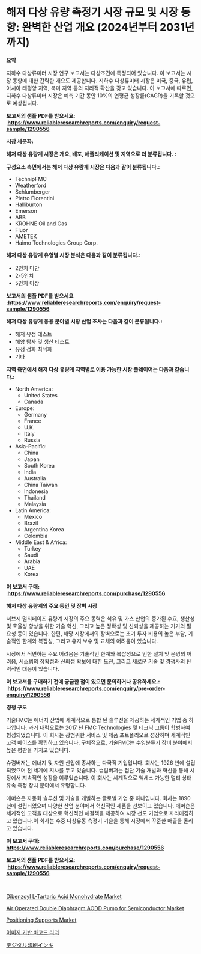 <p><h1>해저 다상 유량 측정기 시장 규모 및 시장 동향: 완벽한 산업 개요 (2024년부터 2031년까지)</h1></p><p><strong>요약</strong></p>
<p><p>지하수 다상류미터 시장 연구 보고서는 다상조건에 특정되어 있습니다. 이 보고서는 시장 동향에 대한 간략한 개요도 제공합니다. 지하수 다상류미터 시장은 미국, 중국, 유럽, 아시아 태평양 지역, 북미 지역 등의 지리적 확산을 갖고 있습니다. 이 보고서에 따르면, 지하수 다상류미터 시장은 예측 기간 동안 10%의 연평균 성장률(CAGR)을 기록할 것으로 예상됩니다.</p></p>
<p><strong>보고서의 샘플 PDF를 받으세요: &nbsp;<a href="https://www.reliableresearchreports.com/enquiry/request-sample/1290556">https://www.reliableresearchreports.com/enquiry/request-sample/1290556</a></strong></p>
<p><strong>시장 세분화:</strong></p>
<p><strong> 해저 다상 유량계 시장은 개요, 배포, 애플리케이션 및 지역으로 더 분류됩니다. :</strong></p>
<p><strong>구성요소 측면에서는 해저 다상 유량계 시장은 다음과 같이 분류됩니다.:</strong></p>
<p><ul><li>TechnipFMC</li><li>Weatherford</li><li>Schlumberger</li><li>Pietro Fiorentini</li><li>Halliburton</li><li>Emerson</li><li>ABB</li><li>KROHNE Oil and Gas</li><li>Fluor</li><li>AMETEK</li><li>Haimo Technologies Group Corp.</li></ul></p>
<p><strong> 해저 다상 유량계 유형별 시장 분석은 다음과 같이 분류됩니다.:</strong></p>
<p><ul><li>2인치 미만</li><li>2-5인치</li><li>5인치 이상</li></ul></p>
<p><strong>보고서의 샘플 PDF를 받으세요 :<a href="https://www.reliableresearchreports.com/enquiry/request-sample/1290556">https://www.reliableresearchreports.com/enquiry/request-sample/1290556</a></strong></p>
<p><strong> 해저 다상 유량계 응용 분야별 시장 산업 조사는 다음과 같이 분류됩니다.:</strong></p>
<p><ul><li>해저 유정 테스트</li><li>해양 탐사 및 생산 테스트</li><li>유정 정화 최적화</li><li>기타</li></ul></p>
<p><strong>지역 측면에서 해저 다상 유량계 지역별로 이용 가능한 시장 플레이어는 다음과 같습니다.:</strong></p>
<p><ul>
    <li>
        North America:
        <ul>
            <li>United States</li>
            <li>Canada</li>
        </ul>
    </li>
    <li>
        Europe:
        <ul>
            <li>Germany</li>
            <li>France</li>
            <li>U.K.</li>
            <li>Italy</li>
            <li>Russia</li>
        </ul>
    </li>
    <li>
        Asia-Pacific:
        <ul>
            <li>China</li>
            <li>Japan</li>
            <li>South Korea</li>
            <li>India</li>
            <li>Australia</li>
            <li>China Taiwan</li>
            <li>Indonesia</li>
            <li>Thailand</li>
            <li>Malaysia</li>
        </ul>
    </li>
    <li>
        Latin America:
        <ul>
            <li>Mexico</li>
            <li>Brazil</li>
            <li>Argentina Korea</li>
            <li>Colombia</li>
        </ul>
    </li>
    <li>
        Middle East & Africa:
        <ul>
            <li>Turkey</li>
            <li>Saudi</li>
            <li>Arabia</li>
            <li>UAE</li>
            <li>Korea</li>
        </ul>
    </li>
    </ul></p>
<p><strong>이 보고서 구매: &nbsp;<a href="https://www.reliableresearchreports.com/purchase/1290556">https://www.reliableresearchreports.com/purchase/1290556</a></strong></p>
<p><strong>해저 다상 유량계의 주요 동인 및 장벽 시장</strong></p>
<p><p>서브시 멀티페이즈 유량계 시장의 주요 동력은 석유 및 가스 산업의 증가된 수요, 생산성 및 효율성 향상을 위한 기술 혁신, 그리고 높은 정확성 및 신뢰성을 제공하는 기기의 필요성 등이 있습니다. 한편, 해당 시장에서의 장벽으로는 초기 투자 비용의 높은 부담, 기술적인 한계와 복잡성, 그리고 유지 보수 및 교체의 어려움이 있습니다.</p><p>시장에서 직면하는 주요 어려움은 기술적인 한계와 복잡성으로 인한 설치 및 운영의 어려움, 시스템의 정확성과 신뢰성 확보에 대한 도전, 그리고 새로운 기술 및 경쟁사의 탄력적인 대응이 있습니다.</p></p>
<p><strong>이 보고서를 구매하기 전에 궁금한 점이 있으면 문의하거나 공유하세요.: &nbsp;<a href="https://www.reliableresearchreports.com/enquiry/pre-order-enquiry/1290556">https://www.reliableresearchreports.com/enquiry/pre-order-enquiry/1290556</a></strong></p>
<p><strong>경쟁 구도</strong></p>
<p><p>기술FMC는 에너지 산업에 세계적으로 통합 된 솔루션을 제공하는 세계적인 기업 중 하나입니다. 과거 내력으로는 2017 년 FMC Technologies 및 테크닉 그룹이 합병하여 형성되었습니다. 이 회사는 광범위한 서비스 및 제품 포트폴리오로 성장하며 세계적인 고객 베이스를 확립하고 있습니다. 구체적으로, 기술FMC는 수영분류기 장비 분야에서 높은 평판을 가지고 있습니다.</p><p>슈럼버저는 에너지 및 자원 산업에 종사하는 다국적 기업입니다. 회사는 1926 년에 설립되었으며 전 세계에 지사를 두고 있습니다. 슈럼버저는 첨단 기술 개발과 혁신을 통해 시장에서 지속적인 성장을 이루었습니다. 이 회사는 세계적으로 액세스 가능한 멀티 상태 유속 측정 장치 분야에서 유명합니다.</p><p>에머슨은 자동화 솔루션 및 기술을 개발하는 글로벌 기업 중 하나입니다. 회사는 1890 년에 설립되었으며 다양한 산업 분야에서 혁신적인 제품을 선보이고 있습니다. 에머슨은 세계적인 고객을 대상으로 혁신적인 해결책을 제공하여 시장 선도 기업으로 자리매김하고 있습니다.이 회사는 수중 다상유동 측정기 기술을 통해 시장에서 꾸준한 매출을 올리고 있습니다.</p></p>
<p><strong>이 보고서 구매: &nbsp; <a href="https://www.reliableresearchreports.com/purchase/1290556">https://www.reliableresearchreports.com/purchase/1290556</a></strong></p>
<p><strong>보고서의 샘플 PDF를 받으세요: &nbsp;<a href="https://www.reliableresearchreports.com/enquiry/request-sample/1290556">https://www.reliableresearchreports.com/enquiry/request-sample/1290556</a></strong><strong></strong></p>
<p>&nbsp;</p>
<p><p><a href="https://github.com/irfadac/Market-Research-Report-List-2/blob/main/dibenzoyl-l-tartaric-acid-monohydrate-market.md">Dibenzoyl L-Tartaric Acid Monohydrate Market</a></p><p><a href="https://issuu.com/reportprime-2/docs/air-operated-double-diaphragm-aodd-_dbe2af293b8513">Air Operated Double Diaphragm AODD Pump for Semiconductor Market</a></p><p><a href="https://issuu.com/reportprime-2/docs/positioning-supports-market-size-2030.pptx">Positioning Supports Market</a></p><p><a href="https://github.com/lkwggful07722/Market-Research-Report-List-1/blob/main/49489062019.md">이미지 기반 바코드 리더</a></p><p><a href="https://github.com/ycmtqqhvk3273/Market-Research-Report-List-1/blob/main/91029852447.md">デジタル印刷インキ</a></p></p>